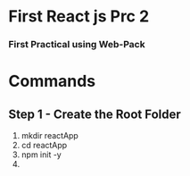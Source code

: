 # First React js Prc 2

### First Practical using Web-Pack
# Commands

## Step 1 - Create the Root Folder
1. mkdir reactApp
2. cd reactApp
3. npm init -y
4. 